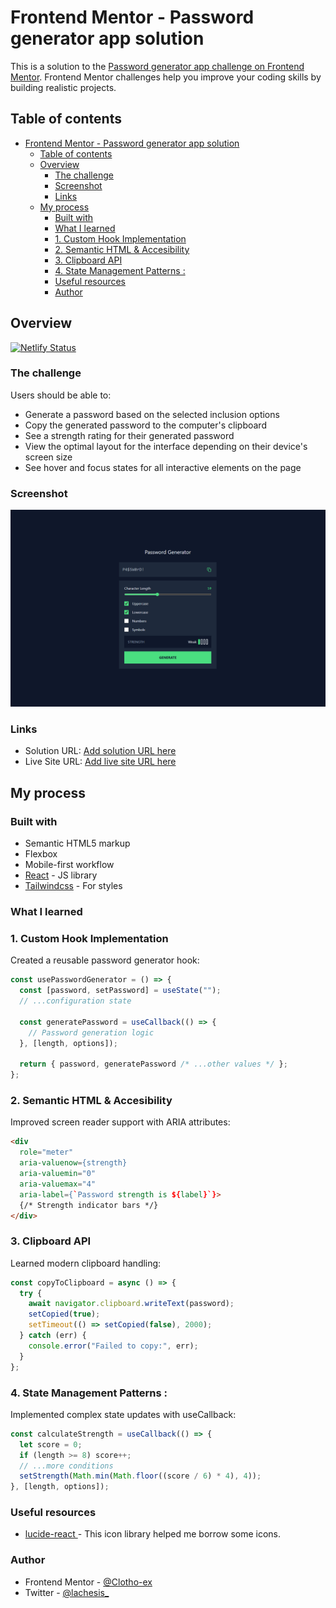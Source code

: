 # Frontend Mentor - Password generator app solution

This is a solution to the [Password generator app challenge on Frontend Mentor](https://www.frontendmentor.io/challenges/password-generator-app-Mr8CLycqjh). Frontend Mentor challenges help you improve your coding skills by building realistic projects. 

## Table of contents

- [Frontend Mentor - Password generator app solution](#frontend-mentor---password-generator-app-solution)
  - [Table of contents](#table-of-contents)
  - [Overview](#overview)
    - [The challenge](#the-challenge)
    - [Screenshot](#screenshot)
    - [Links](#links)
  - [My process](#my-process)
    - [Built with](#built-with)
    - [What I learned](#what-i-learned)
    - [1. Custom Hook Implementation](#1-custom-hook-implementation)
    - [2. Semantic HTML \& Accesibility](#2-semantic-html--accesibility)
    - [3. Clipboard API](#3-clipboard-api)
    - [4. State Management Patterns :](#4-state-management-patterns-)
    - [Useful resources](#useful-resources)
    - [Author](#author)

## Overview

[![Netlify Status](https://api.netlify.com/api/v1/badges/91b193d1-d2b4-4a7f-a62d-86b333961d3f/deploy-status)](https://app.netlify.com/sites/password-generator-clothoex/deploys)

### The challenge

Users should be able to:

- Generate a password based on the selected inclusion options
- Copy the generated password to the computer's clipboard
- See a strength rating for their generated password
- View the optimal layout for the interface depending on their device's screen size
- See hover and focus states for all interactive elements on the page

### Screenshot

![](public/project-screenshot.png)

### Links

- Solution URL: [Add solution URL here](https://your-solution-url.com)
- Live Site URL: [Add live site URL here](https://your-live-site-url.com)

## My process

### Built with

- Semantic HTML5 markup
- Flexbox
- Mobile-first workflow
- [React](https://reactjs.org/) - JS library
- [Tailwindcss](https://tailwindcss.com/) - For styles

### What I learned

### 1. Custom Hook Implementation

Created a reusable password generator hook:

```jsx
const usePasswordGenerator = () => {
  const [password, setPassword] = useState("");
  // ...configuration state
  
  const generatePassword = useCallback(() => {
    // Password generation logic
  }, [length, options]);
  
  return { password, generatePassword /* ...other values */ };
};
```
### 2. Semantic HTML & Accesibility

Improved screen reader support with ARIA attributes: 

```html
<div 
  role="meter"
  aria-valuenow={strength}
  aria-valuemin="0"
  aria-valuemax="4"
  aria-label={`Password strength is ${label}`}>
  {/* Strength indicator bars */}
</div>
```


### 3. Clipboard API 

Learned modern clipboard handling: 

```jsx
const copyToClipboard = async () => {
  try {
    await navigator.clipboard.writeText(password);
    setCopied(true);
    setTimeout(() => setCopied(false), 2000);
  } catch (err) {
    console.error("Failed to copy:", err);
  }
};
```

### 4. State Management Patterns :

Implemented complex state updates with useCallback:

```jsx
const calculateStrength = useCallback(() => {
  let score = 0;
  if (length >= 8) score++;
  // ...more conditions
  setStrength(Math.min(Math.floor((score / 6) * 4), 4));
}, [length, options]);
```

### Useful resources

- [lucide-react ](https://lucide.dev/guide/packages/lucide-react) - This icon library helped me borrow some icons.

### Author

- Frontend Mentor - [@Clotho-ex](https://www.frontendmentor.io/profile/Clotho-ex)
- Twitter - [@lachesis_](https://x.com/lachesis_)
